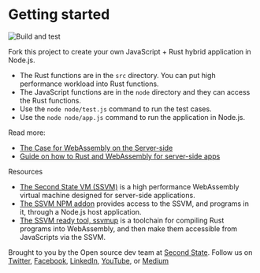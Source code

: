 # Getting started

![Build and test](https://github.com/second-state/ssvm-nodejs-starter/workflows/Build%20and%20test/badge.svg)

Fork this project to create your own JavaScript + Rust hybrid application in Node.js.

* The Rust functions are in the `src` directory. You can put high performance workload into Rust functions.
* The JavaScript functions are in the `node` directory and they can access the Rust functions.
* Use the `node node/test.js` command to run the test cases.
* Use the `node node/app.js` command to run the application in Node.js.

Read more:

* [The Case for WebAssembly on the Server-side](https://docs.secondstate.io/serverless-cloud/the-case-for-webassembly-on-the-server-side)
* [Guide on how to Rust and WebAssembly for server-side apps](https://docs.secondstate.io/beginners-guide-to-webassembly/webassembly-on-the-server-side)

Resources

* [The Second State VM (SSVM)](https://github.com/second-state/ssvm) is a high performance WebAssembly virtual machine designed for server-side applications.
* [The SSVM NPM addon](https://github.com/second-state/ssvm-napi) provides access to the SSVM, and programs in it, through a Node.js host application.
* [The SSVM ready tool, ssvmup](https://github.com/second-state/ssvmup) is a toolchain for compiling Rust programs into WebAssembly, and then make them accessible from JavaScripts via the SSVM.

Brought to you by the Open source dev team at [Second State](https://www.secondstate.io/). Follow us on [Twitter](https://twitter.com/secondstateinc), [Facebook](https://www.facebook.com/SecondState.io/), [LinkedIn](https://www.linkedin.com/company/second-state/), [YouTube](https://www.youtube.com/channel/UCePMT5duHcIbJlwJRSOPDMQ), or [Medium](https://medium.com/wasm)

